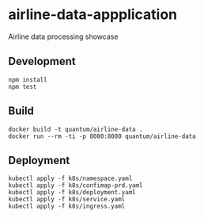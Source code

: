 # airline-data-appplication
Airline data processing showcase

## Development
```shell
npm install
npm test
```

## Build
```shell
docker build -t quantum/airline-data .
docker run --rm -ti -p 8080:8080 quantum/airline-data
```

## Deployment
```shell
kubectl apply -f k8s/namespace.yaml
kubectl apply -f k8s/confimap-prd.yaml
kubectl apply -f k8s/deployment.yaml
kubectl apply -f k8s/service.yaml
kubectl apply -f k8s/ingress.yaml
```
